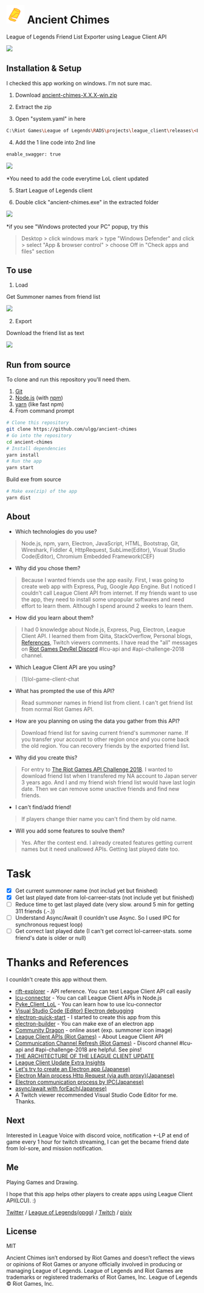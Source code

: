 # <img src="build/icon.png" width="48"> Ancient Chimes

League of Legends Friend List Exporter using League Client API

<img src="https://user-images.githubusercontent.com/11805940/51436093-b1e3a080-1cc9-11e9-8ba6-9b5775fb5d02.png">

## Installation & Setup

I checked this app working on windows. I'm not sure mac.

1. Download [ancient-chimes-X.X.X-win.zip](https://github.com/ulgg/ancient-chimes/releases)

2. Extract the zip

3. Open "system.yaml" in here

```bash
C:\Riot Games\League of Legends\RADS\projects\league_client\releases\<LATEST_VERSION>\deploy
```

4. Add the 1 line code into 2nd line

```bash
enable_swagger: true
```

<img src="https://user-images.githubusercontent.com/11805940/51436142-8319fa00-1cca-11e9-8367-8a536962f595.png">

*You need to add the code everytime LoL client updated

5. Start League of Legends client

6. Double click "ancient-chimes.exe" in the extracted folder

<img src="https://user-images.githubusercontent.com/11805940/51436154-e2780a00-1cca-11e9-9011-8aa11906eb3e.png">

*if you see "Windows protected your PC" popup, try this

>Desktop > click windows mark > type "Windows Defender" and click > select "App & browser control" > choose Off in "Check apps and files" section

## To use

1. Load

Get Summoner names from friend list

<img src="https://user-images.githubusercontent.com/11805940/51436215-5b2b9600-1ccc-11e9-95ff-e1d8997fb1e4.png">

2. Export

Download the friend list as text

<img src="https://user-images.githubusercontent.com/11805940/51436328-667fc100-1cce-11e9-9986-4c405e27de2e.png">

## Run from source

To clone and run this repository you'll need them.

1. [Git](https://git-scm.com/downloads)
2. [Node.js](https://nodejs.org/en/download/) (with [npm](http://npmjs.com)) 
3. [yarn](https://yarnpkg.com/en/docs/install) (like fast npm) 
4.  From command prompt

```bash
# Clone this repository
git clone https://github.com/ulgg/ancient-chimes
# Go into the repository
cd ancient-chimes
# Install dependencies
yarn install
# Run the app
yarn start
```

Build exe from source

```bash
# Make exe(zip) of the app
yarn dist
```

## About

- Which technologies do you use?

>Node.js, npm, yarn, Electron, JavaScript, HTML, Bootstrap, Git, Wireshark, Fiddler 4, HttpRequest, SubLime(Editor), Visual Studio Code(Editor), Chromium Embedded Framework(CEF)

- Why did you chose them?

>Because I wanted friends use the app easily. First, I was going to create web app with Express, Pug, Google App Engine. But I noticed I couldn't call League Client API from internet. If my friends want to use the app, they need to install some unpopular softwares and need effort to learn them. Although I spend around 2 weeks to learn them.

- How did you learn about them?

>I had 0 knowledge about Node.js, Express, Pug, Electron, League Client API. I learned them from Qiita, StackOverflow, Personal blogs, [References](#Thanks-and-References), Twitch viewers comments. I have read the "all" messages on [Riot Games DevRel Discord](https://discord.gg/riotapi ) #lcu-api and #api-challenge-2018 channel.

- Which League Client API are you using?

>(1)lol-game-client-chat

- What has prompted the use of this API?

>Read summoner names in friend list from client. I can't get friend list from normal Riot Games API.

- How are you planning on using the data you gather from this API?

>Download friend list for saving current friend's summoner name. If you transfer your account to other region once and you come back the old region. You can recovery friends by the exported friend list.

- Why did you create this?

>For entry to [The Riot Games API Challenge 2018](https://www.riotgames.com/en/DevRel/the-riot-games-api-challenge-2018). I wanted to download friend list when I transfered my NA account to Japan server 3 years ago. And I and my friend wish friend list would have last login date. Then we can remove some unactive friends and find new friends.

- I can't find/add friend!

>If players change thier name you can't find them by old name.

- Will you add some features to soulve them?

>Yes. After the contest end. I already created features getting current names but it need unallowed APIs. Getting last played date too.

# Task
- [x] Get current summoner name (not includ yet but finished)
- [x] Get last played date from lol-carreer-stats (not include yet but finished)
- [ ] Reduce time to get last played date (very slow. around 5 min for getting 311 friends (.-.))
- [ ] Understand Async/Await (I counldn't use Async. So I used IPC for synchronous request loop)
- [ ] Get correct last played date (I can't get correct lol-carreer-stats. some friend's date is older or null)

# Thanks and References

I counldn't create this app without them.

- [rift-explorer](https://github.com/Pupix/rift-explorer) - API reference. You can test League Client API call easily
- [lcu-connector](https://github.com/pupix/lcu-connector) - You can call League Client APIs in Node.js
- [Pyke_Client_LoL](https://github.com/systeme-cardinal/Pyke_Client_LoL) - You can learn how to use lcu-connector
- [Visual Studio Code (Editor) Electron debugging](https://github.com/Microsoft/vscode-recipes/tree/master/Electron)
- [electron-quick-start](https://github.com/electron/electron-quick-start) - I started to create this app from this
- [electron-builder](https://github.com/electron-userland/electron-builder) - You can make exe of an electron app
- [Community Dragon](https://github.com/CommunityDragon/Docs/blob/master/assets.md) - online asset (exp. summoner icon image)
- [League Client APIs (Riot Games)](https://developer.riotgames.com/league-client-apis.html) - About League Client API
- [Communication Channel Refresh (Riot Games)](https://www.riotgames.com/en/DevRel/new-comms) - Discord channel #lcu-api and #api-challenge-2018 are helpful. See pins!
- [THE ARCHITECTURE OF THE LEAGUE CLIENT UPDATE](https://engineering.riotgames.com/news/architecture-league-client-update)
- [League Client Update Extra Insights](https://medium.com/@behrmann/league-client-update-extra-insights-f9f05c427657)
- [Let's try to create an Electron app (Japanese)](https://qiita.com/Quramy/items/a4be32769366cfe55778)
- [Electron Main process Http Request (via auth proxy)(Japanese)](https://qiita.com/yk-nakamura/items/16c0606012bb0e7c92fa)
- [Electron communication process by IPC(Japanese)](https://qiita.com/Misumi_Rize/items/dde76dbf89abee13991c)
- [async/await with forEach(Japanese)](https://qiita.com/_takeshi_24/items/1403727efb3fd86f0bcd#foreach%E3%81%A7asyncawait)
- A Twitch viewer recommended Visual Studio Code Editor for me. Thanks.

## Next
Interested in League Voice with discord voice, notification +-LP at end of game every 1 hour for twitch streaming, I can get the became friend date from lol-sore, and mission notification.

## Me

Playing Games and Drawing.

I hope that this app helps other players to create apps using League Client API(LCU). :)

[Twitter](https://twitter.com/ulg_) / [League of Legends(opgg)](http://jp.op.gg/summoner/userName=ulg) / [Twitch](https://www.twitch.tv/ulg_) / [pixiv](https://pixiv.me/ulg)

## License

MIT

Ancient Chimes isn’t endorsed by Riot Games and doesn’t reflect the views or opinions of Riot Games or anyone officially involved in producing or managing League of Legends. League of Legends and Riot Games are trademarks or registered trademarks of Riot Games, Inc. League of Legends © Riot Games, Inc.
